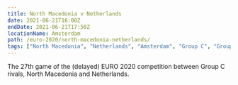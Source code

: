 ```yaml
---
title: North Macedonia v Netherlands
date: 2021-06-21T16:00Z
endDate: 2021-06-21T17:50Z
locationName: Amsterdam
path: /euro-2020/north-macedonia-netherlands/
tags: ["North Macedonia", "Netherlands", "Amsterdam", "Group C", "Group stages","EURO 2020"]
---
```


The 27th game of the (delayed) EURO 2020 competition between Group C rivals, North Macedonia and Netherlands.
